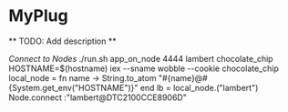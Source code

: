 MyPlug
======

** TODO: Add description **

_Connect to Nodes_
./run.sh app_on_node 4444 lambert chocolate_chip
HOSTNAME=$(hostname) iex --sname wobble --cookie chocolate_chip
local_node = fn name -> String.to_atom "#{name}@#{System.get_env("HOSTNAME")}" end
lb = local_node.("lambert")
Node.connect :"lambert@DTC2100CCE8906D"


